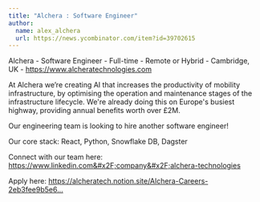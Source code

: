 ```yaml
---
title: "Alchera : Software Engineer"
author:
  name: alex_alchera
  url: https://news.ycombinator.com/item?id=39702615
---
```

Alchera - Software Engineer - Full-time - Remote or Hybrid - Cambridge, UK - <a href="https:&#x2F;&#x2F;www.alcheratechnologies.com" rel="nofollow">https:&#x2F;&#x2F;www.alcheratechnologies.com</a>

At Alchera we’re creating AI that increases the productivity of mobility infrastructure, by optimising the operation and maintenance stages of the infrastructure lifecycle. We&#x27;re already doing this on Europe&#x27;s busiest highway, providing annual benefits worth over £2M.

Our engineering team is looking to hire another software engineer!

Our core stack: React, Python, Snowflake DB, Dagster

Connect with our team here: <a href="https:&#x2F;&#x2F;www.linkedin.com&#x2F;company&#x2F;alchera-technologies" rel="nofollow">https:&#x2F;&#x2F;www.linkedin.com&#x2F;company&#x2F;alchera-technologies</a>

Apply here: <a href="https:&#x2F;&#x2F;alcheratech.notion.site&#x2F;Alchera-Careers-2eb3fee9b5e64dabaebc3f35e2202bfc" rel="nofollow">https:&#x2F;&#x2F;alcheratech.notion.site&#x2F;Alchera-Careers-2eb3fee9b5e6...</a>
